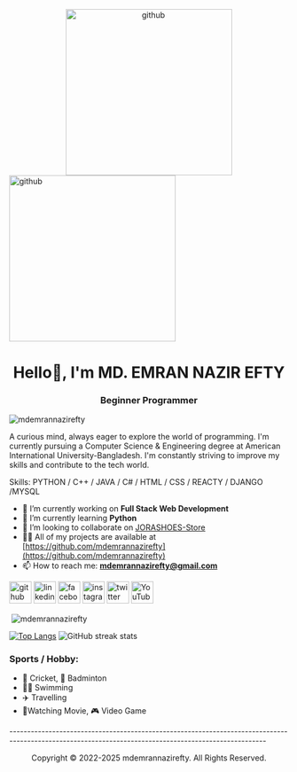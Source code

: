 <div style="text-align: center;">
  <img src="https://media.licdn.com/dms/image/C4E12AQHhfpP2slLoXw/article-cover_image-shrink_600_2000/0/1578791251071?e=2147483647&v=beta&t=z0mDGgtn6FZAR_FAWN0lu2QP80ugvAfOnWcJ3acz7Rk" alt="github" height="300">
</div>

<img src='https://media.licdn.com/dms/image/C4E12AQHhfpP2slLoXw/article-cover_image-shrink_600_2000/0/1578791251071?e=2147483647&v=beta&t=z0mDGgtn6FZAR_FAWN0lu2QP80ugvAfOnWcJ3acz7Rk' alt='github' height='300'>

<h1 align="center">Hello👋, I'm MD. EMRAN NAZIR EFTY</h1>
<h3 align="center">Beginner Programmer</h3>
<p align="left"> <img src="https://komarev.com/ghpvc/?username=mdemrannazirefty&label=Profile%20views&color=0e75b6&style=flat" alt="mdemrannazirefty" /> </p>

A curious mind, always eager to explore the world of programming. I'm currently pursuing a Computer Science & Engineering degree at American International University-Bangladesh. I'm constantly striving to improve my skills and contribute to the tech world.

Skills: PYTHON / C++ / JAVA / C# / HTML / CSS / REACTY / DJANGO /MYSQL

- 🔭 I’m currently working on **Full Stack Web Development**
- 🌱 I’m currently learning **Python**
- 👯 I’m looking to collaborate on [JORASHOES-Store](https://github.com/mdemrannazirefty/JORASHOES-Store-With-Java.git)
- 👨‍💻 All of my projects are available at [https://github.com/mdemrannazirefty](https://github.com/mdemrannazirefty)
- 📫 How to reach me: **mdemrannazirefty@gmail.com**



[<img src='https://cdn.jsdelivr.net/npm/simple-icons@3.0.1/icons/github.svg' alt='github' height='40'>](https://github.com/mdemrannazirefty)  [<img src='https://cdn.jsdelivr.net/npm/simple-icons@3.0.1/icons/linkedin.svg' alt='linkedin' height='40'>](https://www.linkedin.com/in/mdemrannazirefty/)  [<img src='https://cdn.jsdelivr.net/npm/simple-icons@3.0.1/icons/facebook.svg' alt='facebook' height='40'>](https://www.facebook.com/eftymdemran)  [<img src='https://cdn.jsdelivr.net/npm/simple-icons@3.0.1/icons/instagram.svg' alt='instagram' height='40'>](https://www.instagram.com/en_efty/)  [<img src='https://cdn.jsdelivr.net/npm/simple-icons@3.0.1/icons/twitter.svg' alt='twitter' height='40'>](https://twitter.com/eftymdemran)  [<img src='https://cdn.jsdelivr.net/npm/simple-icons@3.0.1/icons/youtube.svg' alt='YouTube' height='40'>](https://www.youtube.com/channel/mdemrannazirefty)  


<p>&nbsp;<img align="center" src="https://github-readme-stats.vercel.app/api?username=mdemrannazirefty&show_icons=true&locale=en" alt="mdemrannazirefty" /></p>

[![Top Langs](https://github-readme-stats.vercel.app/api/top-langs/?username=mdemrannazirefty)](https://github.com/anuraghazra/github-readme-stats)
![GitHub streak stats](https://streak-stats.demolab.com/?user=mdemrannazirefty)  

<h3>Sports / Hobby:</h3>

- 🏏 Cricket, 🏸 Badminton
- 🏊‍♂️ Swimming
- ✈️ Travelling
- 🍿Watching Movie, 🎮 Video Game
<p>------------------------------------------------------------------------------------------------------------------------------------------------------</p>
<p align="center"> Copyright © 2022-2025 mdemrannazirefty. All Rights Reserved.</p>


